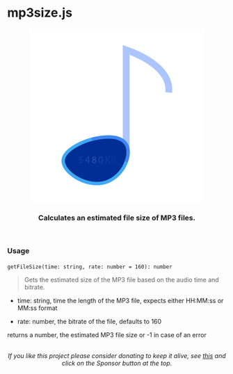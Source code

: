 # mp3size.js

<p align="center" style="text-align: center; margin: auto">
	<img src="https://github.com/igorskyflyer/mp3size.js/raw/master/public/mp3size.js.png">
	<h3 align="center">Calculates an estimated file size of MP3 files.</h3>
</p>
<br>

### Usage

`getFileSize(time: string, rate: number = 160): number`

> Gets the estimated size of the MP3 file based on the audio time and bitrate.

- time: string, time the length of the MP3 file, expects either HH:MM:ss or MM:ss format

- rate: number, the bitrate of the file, defaults to 160

returns a number, the estimated MP3 file size or -1 in case of an error

<br>

<p align="center" style="text-align: center; margin: auto;font-style: italic;">If you like this project please consider donating to keep it alive, see <a href="https://github.com/igorskyflyer/mp3size.js/#">this</a> and click on the Sponsor button at the top.</p>
